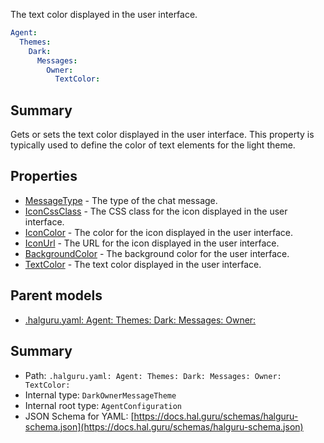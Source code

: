 <!--
title: TextColor
description: The text color displayed in the user interface.
version: 1.40.1-beta.2
generated: true
date: 2025-04-28
node: This file is generated by the command-line program: `halguru manual -c -m`
-->


The text color displayed in the user interface.

```yaml
Agent:
  Themes:
    Dark:
      Messages:
        Owner:
          TextColor:
```

## Summary

Gets or sets the text color displayed in the user interface. This property is typically used to define the color of text elements for the light theme.

## Properties

* [MessageType]((halguru)-agent-themes-dark-messages-owner-messagetype.md) - The type of the chat message.
* [IconCssClass]((halguru)-agent-themes-dark-messages-owner-iconcssclass.md) - The CSS class for the icon displayed in the user interface.
* [IconColor]((halguru)-agent-themes-dark-messages-owner-iconcolor.md) - The color for the icon displayed in the user interface.
* [IconUrl]((halguru)-agent-themes-dark-messages-owner-iconurl.md) - The URL for the icon displayed in the user interface.
* [BackgroundColor]((halguru)-agent-themes-dark-messages-owner-backgroundcolor.md) - The background color for the user interface.
* [TextColor]((halguru)-agent-themes-dark-messages-owner-textcolor.md) - The text color displayed in the user interface.

## Parent models

* [.halguru.yaml: Agent: Themes: Dark: Messages: Owner:]((halguru)-agent-themes-dark-messages-owner.md)
## Summary

* Path: `.halguru.yaml: Agent: Themes: Dark: Messages: Owner: TextColor:`
* Internal type: `DarkOwnerMessageTheme`
* Internal root type: `AgentConfiguration`
* JSON Schema for YAML: [https://docs.hal.guru/schemas/halguru-schema.json](https://docs.hal.guru/schemas/halguru-schema.json)
